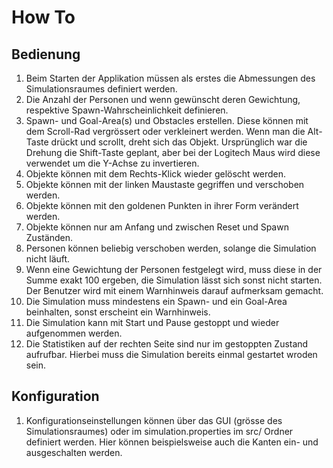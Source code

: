 # How To

## Bedienung

1. Beim Starten der Applikation müssen als erstes die Abmessungen des Simulationsraumes definiert werden.
2. Die Anzahl der Personen und wenn gewünscht deren Gewichtung, respektive Spawn-Wahrscheinlichkeit definieren.
3. Spawn- und Goal-Area(s) und Obstacles erstellen. 
    Diese können mit dem Scroll-Rad vergrössert oder verkleinert werden. 
    Wenn man die Alt-Taste drückt und scrollt, dreht sich das Objekt.
    Ursprünglich war die Drehung die Shift-Taste geplant, aber bei der Logitech Maus wird diese verwendet um die Y-Achse zu invertieren.
4. Objekte können mit dem Rechts-Klick wieder gelöscht werden.
5. Objekte können mit der linken Maustaste gegriffen und verschoben werden.
6. Objekte können mit den goldenen Punkten in ihrer Form verändert werden.
7. Objekte können nur am Anfang und zwischen Reset und Spawn Zuständen.
8. Personen können beliebig verschoben werden, solange die Simulation nicht läuft.
9. Wenn eine Gewichtung der Personen festgelegt wird, muss diese in der Summe exakt 100 ergeben, die Simulation lässt sich sonst nicht starten.
    Der Benutzer wird mit einem Warnhinweis darauf aufmerksam gemacht.
10. Die Simulation muss mindestens ein Spawn- und ein Goal-Area beinhalten, sonst erscheint ein Warnhinweis.
11. Die Simulation kann mit Start und Pause gestoppt und wieder aufgenommen werden.
12. Die Statistiken auf der rechten Seite sind nur im gestoppten Zustand aufrufbar.
   Hierbei muss die Simulation bereits einmal gestartet wroden sein.

## Konfiguration

1. Konfigurationseinstellungen können über das GUI (grösse des Simulationsraumes) oder im simulation.properties im src/ Ordner definiert werden.
   Hier können beispielsweise auch die Kanten ein- und ausgeschalten werden.